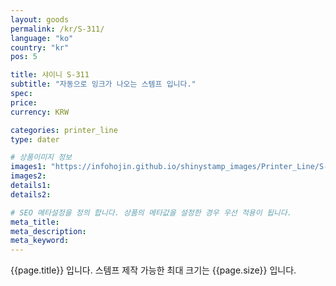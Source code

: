 ```yaml
---
layout: goods
permalink: /kr/S-311/
language: "ko"
country: "kr"
pos: 5

title: 샤이니 S-311
subtitle: "자동으로 잉크가 나오는 스템프 입니다."
spec: 
price: 
currency: KRW

categories: printer_line
type: dater

# 상품이미지 정보
images1: "https://infohojin.github.io/shinystamp_images/Printer_Line/S-311/S-311_1.jpg"
images2:
details1:
details2:    

# SEO 메타설정을 정의 합니다. 상품의 메타값을 설정한 경우 우선 적용이 됩니다.
meta_title: 
meta_description:
meta_keyword:
---
```


{{page.title}} 입니다. 스템프 제작 가능한 최대 크기는 {{page.size}} 입니다.